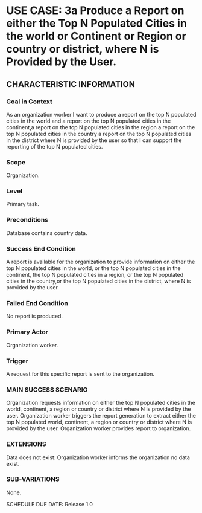 # USE CASE: 3a Produce a Report on either the Top N Populated Cities in the world or Continent or Region or country or district, where N is Provided by the User.
## CHARACTERISTIC INFORMATION
### Goal in Context
As an organization worker I want to produce a report on the top N populated cities in the world and a report on the top N populated
cities in the continent,a report on the top N populated cities in the region a report on the top N populated
cities in the country a report on the top N populated cities in the district where N is provided by the user
so that I can support the reporting of the top N populated cities.

### Scope
Organization.

### Level
Primary task.

### Preconditions
Database contains country data.

### Success End Condition
A report is available for the organization to provide information on either the top N populated cities in the world,
or the top N populated cities in the continent, the top N populated cities in a region, 
or the top N populated cities in the country,or the top N populated cities in the district, where N is provided by the user.

### Failed End Condition
No report is produced.

### Primary Actor
Organization worker.

### Trigger
A request for this specific report is sent to the organization.

### MAIN SUCCESS SCENARIO
Organization requests information on either the top N populated cities in the world, continent, a region or country or district where N is provided by the user.
Organization worker triggers the report generation to extract either the top N populated world, continent, a region or country or district where N is provided by the user.
Organization worker provides report to organization.
### EXTENSIONS
Data does not exist:
Organization worker informs the organization no data exist.
### SUB-VARIATIONS
None.

SCHEDULE
DUE DATE: Release 1.0
